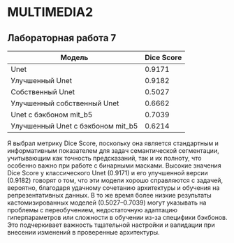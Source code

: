 # MULTIMEDIA2
## Лабораторная работа 7
| Модель |  Dice Score |
|-------------|--------------------------|
| Unet    | 0.9171      |
| Улучшенный Unet       | 0.9182    |
| Собственный Unet        | 0.5027    |
| Улучшенный собственный Unet        | 0.6662    |
| Unet с бэкбоном mit_b5 | 0.7039 |
| Улучшенный Unet с бэкбоном mit_b5 | 0.6214 |

Я выбрал метрику Dice Score, поскольку она является стандартным и информативным показателем для задач семантической сегментации, учитывающим как точность предсказаний, так и их полноту, что особенно важно при работе с бинарными масками. Высокие значения Dice Score у классического Unet (0.9171) и его улучшенной версии (0.9182) говорят о том, что эти модели хорошо справляются с задачей, вероятно, благодаря удачному сочетанию архитектуры и обучения на репрезентативных данных. В то же время более низкие результаты кастомизированных моделей (0.5027–0.7039) могут указывать на проблемы с переобучением, недостаточную адаптацию гиперпараметров или сложности в обучении из-за специфики бэкбонов. Это подчеркивает важность тщательной настройки и валидации при внесении изменений в проверенные архитектуры.
